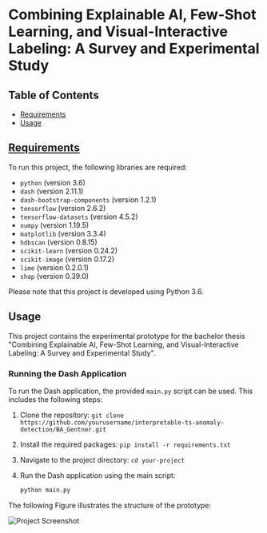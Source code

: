 # Combining Explainable AI, Few-Shot Learning, and Visual-Interactive Labeling: A Survey and Experimental Study

## Table of Contents

- [Requirements](#requirements)
- [Usage](#usage)

## [Requirements](requirements.txt)

To run this project, the following libraries are required:

- `python` (version 3.6)
- `dash` (version 2.11.1)
- `dash-bootstrap-components` (version 1.2.1)
- `tensorflow` (version 2.6.2)
- `tensorflow-datasets` (version 4.5.2)
- `numpy` (version 1.19.5)
- `matplotlib` (version 3.3.4)
- `hdbscan` (version 0.8.15)
- `scikit-learn` (version 0.24.2)
- `scikit-image` (version 0.17.2)
- `lime` (version 0.2.0.1)
- `shap` (version 0.39.0)

Please note that this project is developed using Python 3.6.


## Usage

This project contains the experimental prototype for the bachelor thesis "Combining Explainable AI, Few-Shot Learning, and Visual-Interactive Labeling: A Survey and Experimental Study".

### Running the Dash Application

To run the Dash application, the provided `main.py` script can be used. This includes the following steps:

1. Clone the repository: `git clone https://github.com/yourusername/interpretable-ts-anomaly-detection/BA_Gentner.git`
2. Install the required packages: `pip install -r requirements.txt`
3. Navigate to the project directory: `cd your-project`
4. Run the Dash application using the main script:

   ```bash
   python main.py

The following Figure illustrates the structure of the prototype:

![Project Screenshot](images/structure_of_prototype.png)